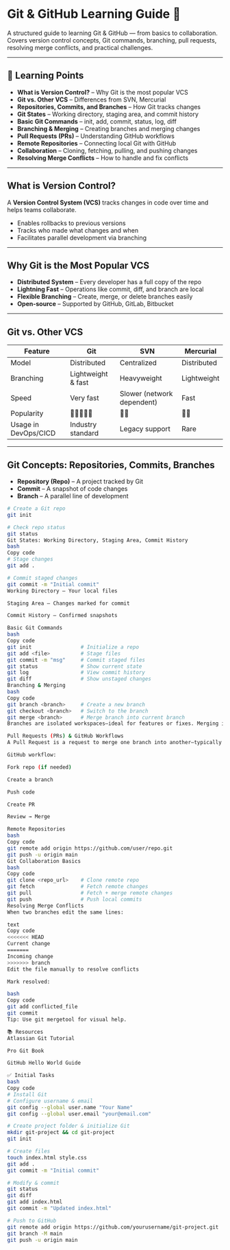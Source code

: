  # Git & GitHub Learning Guide 🚀

A structured guide to learning Git & GitHub — from basics to collaboration.  
Covers version control concepts, Git commands, branching, pull requests, resolving merge conflicts, and practical challenges.

---

## 🧠 Learning Points
- **What is Version Control?** – Why Git is the most popular VCS  
- **Git vs. Other VCS** – Differences from SVN, Mercurial  
- **Repositories, Commits, and Branches** – How Git tracks changes  
- **Git States** – Working directory, staging area, and commit history  
- **Basic Git Commands** – init, add, commit, status, log, diff  
- **Branching & Merging** – Creating branches and merging changes  
- **Pull Requests (PRs)** – Understanding GitHub workflows  
- **Remote Repositories** – Connecting local Git with GitHub  
- **Collaboration** – Cloning, fetching, pulling, and pushing changes  
- **Resolving Merge Conflicts** – How to handle and fix conflicts  

---

## What is Version Control?
A **Version Control System (VCS)** tracks changes in code over time and helps teams collaborate.  

- Enables rollbacks to previous versions  
- Tracks who made what changes and when  
- Facilitates parallel development via branching  

---

## Why Git is the Most Popular VCS
- **Distributed System** – Every developer has a full copy of the repo  
- **Lightning Fast** – Operations like commit, diff, and branch are local  
- **Flexible Branching** – Create, merge, or delete branches easily  
- **Open-source** – Supported by GitHub, GitLab, Bitbucket  

---

## Git vs. Other VCS

| Feature | Git | SVN | Mercurial |
|---------|-----|-----|-----------|
| Model | Distributed | Centralized | Distributed |
| Branching | Lightweight & fast | Heavyweight | Lightweight |
| Speed | Very fast | Slower (network dependent) | Fast |
| Popularity | 🌟🌟🌟🌟🌟 | 🌟🌟 | 🌟🌟 |
| Usage in DevOps/CICD | Industry standard | Legacy support | Rare |

---

## Git Concepts: Repositories, Commits, Branches
- **Repository (Repo)** – A project tracked by Git  
- **Commit** – A snapshot of code changes  
- **Branch** – A parallel line of development  

```bash
# Create a Git repo
git init

# Check repo status
git status
Git States: Working Directory, Staging Area, Commit History
bash
Copy code
# Stage changes
git add .

# Commit staged changes
git commit -m "Initial commit"
Working Directory – Your local files

Staging Area – Changes marked for commit

Commit History – Confirmed snapshots

Basic Git Commands
bash
Copy code
git init                # Initialize a repo
git add <file>          # Stage files
git commit -m "msg"     # Commit staged files
git status              # Show current state
git log                 # View commit history
git diff                # Show unstaged changes
Branching & Merging
bash
Copy code
git branch <branch>     # Create a new branch
git checkout <branch>   # Switch to the branch
git merge <branch>      # Merge branch into current branch
Branches are isolated workspaces—ideal for features or fixes. Merging integrates changes back.

Pull Requests (PRs) & GitHub Workflows
A Pull Request is a request to merge one branch into another—typically reviewed by teammates.

GitHub workflow:

Fork repo (if needed)

Create a branch

Push code

Create PR

Review → Merge

Remote Repositories
bash
Copy code
git remote add origin https://github.com/user/repo.git
git push -u origin main
Git Collaboration Basics
bash
Copy code
git clone <repo_url>    # Clone remote repo
git fetch               # Fetch remote changes
git pull                # Fetch + merge remote changes
git push                # Push local commits
Resolving Merge Conflicts
When two branches edit the same lines:

text
Copy code
<<<<<<< HEAD
Current change
=======
Incoming change
>>>>>>> branch
Edit the file manually to resolve conflicts

Mark resolved:

bash
Copy code
git add conflicted_file
git commit
Tip: Use git mergetool for visual help.

📚 Resources
Atlassian Git Tutorial

Pro Git Book

GitHub Hello World Guide

✅ Initial Tasks
bash
Copy code
# Install Git
# Configure username & email
git config --global user.name "Your Name"
git config --global user.email "your@email.com"

# Create project folder & initialize Git
mkdir git-project && cd git-project
git init

# Create files
touch index.html style.css
git add . 
git commit -m "Initial commit"

# Modify & commit
git status
git diff
git add index.html
git commit -m "Updated index.html"

# Push to GitHub
git remote add origin https://github.com/yourusername/git-project.git
git branch -M main
git push -u origin main
